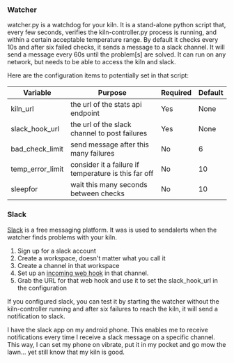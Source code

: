 ### Watcher

watcher.py is a watchdog for your kiln. It is a stand-alone python script that, every few seconds, verifies the kiln-controller.py process is running, and within a certain acceptable temperature range. By default it checks every 10s and after six failed checks, it sends a message to a slack channel. It will send a message every 60s until the problem[s] are solved. It can run on any network, but needs to be able to access the kiln and slack.

Here are the configuration items to potentially set in that script:

| Variable      | Purpose       | Required  | Default |
| ------------- |-------------- | --------- | ------- |
| kiln_url      | the url of the stats api endpoint | Yes | None |
| slack_hook_url| the url of the slack channel to post failures | Yes | None |
| bad_check_limit | send message after this many failures | No | 6 |
| temp_error_limit | consider it a failure if temperature is this far off | No | 10 |
| sleepfor | wait this many seconds between checks | No | 10 |

### Slack

[Slack](https://slack.com/) is a free messaging platform. It was is used to sendalerts when the watcher finds problems with your kiln.

1. Sign up for a slack account
2. Create a workspace, doesn't matter what you call it
3. Create a channel in that workspace
4. Set up an [incoming web hook](https://slack.com/help/articles/115005265063-Incoming-webhooks-for-Slack) in that channel.
5. Grab the URL for that web hook and use it to set the slack_hook_url in the configuration

If you configured slack, you can test it by starting the watcher without the kiln-controller running and after six failures to reach the kiln, it will send a notification to slack.

I have the slack app on my android phone. This enables me to receive notifications every time I receive a slack message on a specific channel. This way, I can set my phone on vibrate, put it in my pocket and go mow the lawn... yet still know that my kiln is good.

